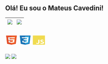 ## Olá! Eu sou o Mateus Cavedini!
| <a href="https://github.com/mateuscavedini"><img align="center" src="https://github-readme-stats.vercel.app/api?username=mateuscavedini&show_icons=true&include_all_commits=true&count_private=true&theme=rose_pine"></a> | <a href="https://github.com/mateuscavedini"><img align="center" src="https://github-readme-stats.vercel.app/api/top-langs/?username=mateuscavedini&langs_count=10&theme=rose_pine&layout=compact"></a> |
| ------------- | ------------- |
<div style="display: inline_block"><br>
  <img align="center" alt="HTML5" height="30" width="40" src="https://raw.githubusercontent.com/devicons/devicon/master/icons/html5/html5-original.svg">
  <img align="center" alt="CSS3" height="30" width="40" src="https://raw.githubusercontent.com/devicons/devicon/master/icons/css3/css3-original.svg">
  <img align="center" alt="JavaScript" height="30" width="40" src="https://raw.githubusercontent.com/devicons/devicon/master/icons/javascript/javascript-plain.svg">
</div>
  
##
  
<div> 
  <a href = "mailto:mateuscvdn@gmail.com"><img src="https://img.shields.io/badge/Gmail-D14836?style=for-the-badge&logo=gmail&logoColor=white" target="_blank"></a>
  <a href="https://www.linkedin.com/in/mateus-cavedini-pereira-4292691a2" target="_blank"><img src="https://img.shields.io/badge/-LinkedIn-%230077B5?style=for-the-badge&logo=linkedin&logoColor=white" target="_blank"></a> 
</div>
